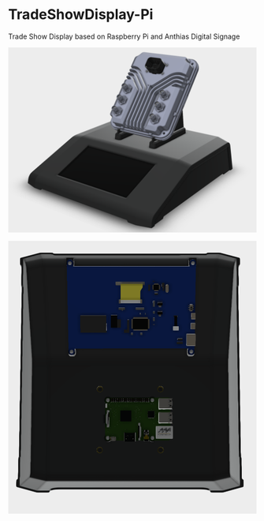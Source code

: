 # TradeShowDisplay-Pi
Trade Show Display based on Raspberry Pi and Anthias Digital Signage

![Display Example](images/display_example.png)

![Under Display](images/display_under.png)